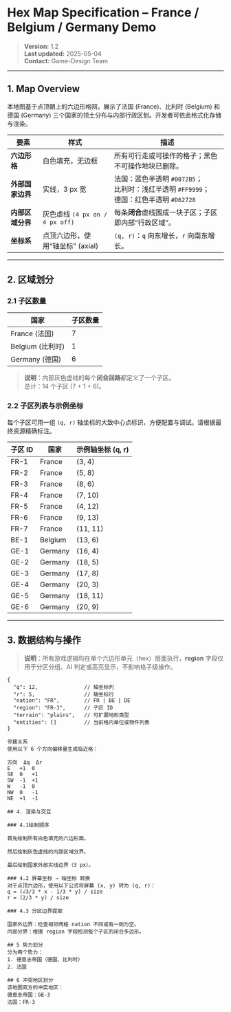 # Hex Map Specification – France / Belgium / Germany Demo

> **Version:** 1.2  
> **Last updated:** 2025-05-04  
> **Contact:** Game-Design Team

---

## 1. Map Overview

本地图基于点顶朝上的六边形格网，展示了法国 (France)、比利时 (Belgium) 和德国 (Germany) 三个国家的领土分布与内部行政区划。开发者可依此格式化存储与渲染。

| 要素               | 样式                                  | 描述                                                       |
|--------------------|---------------------------------------|------------------------------------------------------------|
| **六边形格**       | 白色填充，无边框                      | 所有可行走或可操作的格子；黑色不可操作地块已删除。         |
| **外部国家边界**   | 实线，3 px 宽                         | 法国：蓝色半透明 `#0072B5`；<br>比利时：浅红半透明 `#FF9999`；<br>德国：红色半透明 `#D62728` |
| **内部区域分界**   | 灰色虚线 `(4 px on / 4 px off)`       | 每条**闭合**虚线围成一块子区；子区即内部“行政区域”。       |
| **坐标系**         | 点顶六边形，使用“轴坐标” (axial)      | `(q, r)`：`q` 向东增长，`r` 向南东增长。                   |

---

## 2. 区域划分

### 2.1 子区数量

| 国家             | 子区数量 |
|------------------|----------|
| France (法国)    | 7        |
| Belgium (比利时) | 1        |
| Germany (德国)   | 6        |

> **说明**：内部灰色虚线的每个**闭合回路**都定义了一个子区。  
> 总计：14 个子区 (7 + 1 + 6)。

### 2.2 子区列表与示例坐标

每个子区可用一组 `(q, r)` 轴坐标的大致中心点标识，方便配置与调试。请根据最终资源精确标注。

| 子区 ID | 国家     | 示例轴坐标 (q, r) |
|---------|----------|--------------------|
| FR-1    | France   | (3, 4)             |
| FR-2    | France   | (5, 8)             |
| FR-3    | France   | (8, 6)             |
| FR-4    | France   | (7, 10)            |
| FR-5    | France   | (4, 12)            |
| FR-6    | France   | (9, 13)            |
| FR-7    | France   | (11, 11)           |
| BE-1    | Belgium  | (13, 6)            |
| GE-1    | Germany  | (16, 4)            |
| GE-2    | Germany  | (18, 5)            |
| GE-3    | Germany  | (17, 8)            |
| GE-4    | Germany  | (20, 3)            |
| GE-5    | Germany  | (18, 11)           |
| GE-6    | Germany  | (20, 9)            |

---

## 3. 数据结构与操作

> **说明**：所有游戏逻辑均在单个六边形单元（hex）层面执行，**region** 字段仅用于分区分组、AI 判定或高亮显示，不影响格子级操作。

```jsonc
{
  "q": 12,               // 轴坐标列
  "r": 5,                // 轴坐标行
  "nation": "FR",        // FR | BE | DE
  "region": "FR-3",      // 子区 ID
  "terrain": "plains",   // 可扩展地形类型
  "entities": []         // 当前格内单位或物件列表
}

邻接关系
使用以下 6 个方向偏移量生成临近格：

方向	Δq	Δr
E	+1	0
SE	0	+1
SW	-1	+1
W	-1	0
NW	0	-1
NE	+1	-1

## 4. 渲染与交互

### 4.1绘制顺序

首先绘制所有白色填充的六边形面。

然后绘制灰色虚线的内部区域分界。

最后绘制国家外部实线边界（3 px）。

### 4.2 屏幕坐标 → 轴坐标 转换
对于点顶六边形，使用以下公式将屏幕 (x, y) 转为 (q, r)：
q = (√3/3 * x - 1/3 * y) / size
r = (2/3 * y) / size

### 4.3 分区边界提取

国家外边界：检查相邻两格 nation 不同或有一侧为空。
内部分界：根据 region 字段检测每个子区的闭合多边形。

## 5 势力划分
分为两个势力：
1. 德意志帝国（德国、比利时）
2. 法国

## 6 冲突地区划分
该地图双方的冲突地区：
德意志帝国：GE-3
法国：FR-3